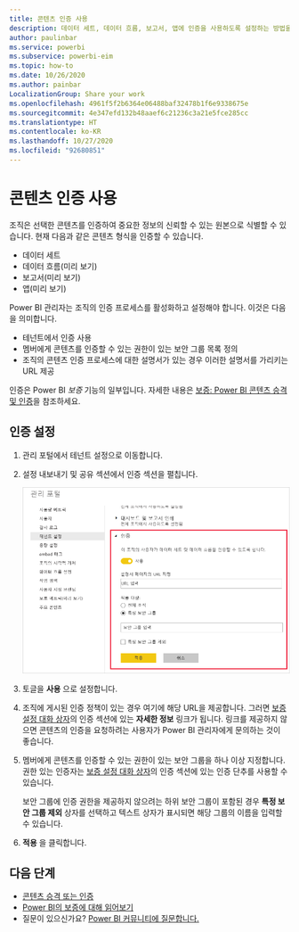 ```yaml
---
title: 콘텐츠 인증 사용
description: 데이터 세트, 데이터 흐름, 보고서, 앱에 인증을 사용하도록 설정하는 방법을 알아봅니다.
author: paulinbar
ms.service: powerbi
ms.subservice: powerbi-eim
ms.topic: how-to
ms.date: 10/26/2020
ms.author: painbar
LocalizationGroup: Share your work
ms.openlocfilehash: 4961f5f2b6364e06488baf32478b1f6e9338675e
ms.sourcegitcommit: 4e347efd132b48aaef6c21236c3a21e5fce285cc
ms.translationtype: HT
ms.contentlocale: ko-KR
ms.lasthandoff: 10/27/2020
ms.locfileid: "92680851"
---
```

# <a name="enable-content-certification"></a>콘텐츠 인증 사용

조직은 선택한 콘텐츠를 인증하여 중요한 정보의 신뢰할 수 있는 원본으로 식별할 수 있습니다. 현재 다음과 같은 콘텐츠 형식을 인증할 수 있습니다.
* 데이터 세트
* 데이터 흐름(미리 보기)
* 보고서(미리 보기)
* 앱(미리 보기)

Power BI 관리자는 조직의 인증 프로세스를 활성화하고 설정해야 합니다. 이것은 다음을 의미합니다.
* 테넌트에서 인증 사용
* 멤버에게 콘텐츠를 인증할 수 있는 권한이 있는 보안 그룹 목록 정의
* 조직의 콘텐츠 인증 프로세스에 대한 설명서가 있는 경우 이러한 설명서를 가리키는 URL 제공

인증은 Power BI *보증* 기능의 일부입니다. 자세한 내용은 [보증: Power BI 콘텐츠 승격 및 인증](../collaborate-share/service-endorsement-overview.md)을 참조하세요.

## <a name="set-up-certification"></a>인증 설정

1. 관리 포털에서 테넌트 설정으로 이동합니다.
1. 설정 내보내기 및 공유 섹션에서 인증 섹션을 펼칩니다.

   ![데이터 세트 및 데이터 흐름 인증 설정](media/service-admin-setup-certification/service-admin-certification-setup-dialog.png)

1. 토글을 **사용** 으로 설정합니다.
1. 조직에 게시된 인증 정책이 있는 경우 여기에 해당 URL을 제공합니다. 그러면 [보증 설정 대화 상자](../collaborate-share/service-endorse-content.md#request-content-certification)의 인증 섹션에 있는 **자세한 정보** 링크가 됩니다. 링크를 제공하지 않으면 콘텐츠의 인증을 요청하려는 사용자가 Power BI 관리자에게 문의하는 것이 좋습니다.
1. 멤버에게 콘텐츠를 인증할 수 있는 권한이 있는 보안 그룹을 하나 이상 지정합니다. 권한 있는 인증자는 [보증 설정 대화 상자](../collaborate-share/service-endorse-content.md#certify-content)의 인증 섹션에 있는 인증 단추를 사용할 수 있습니다.
    
    보안 그룹에 인증 권한을 제공하지 않으려는 하위 보안 그룹이 포함된 경우 **특정 보안 그룹 제외** 상자를 선택하고 텍스트 상자가 표시되면 해당 그룹의 이름을 입력할 수 있습니다.
1. **적용** 을 클릭합니다.

## <a name="next-steps"></a>다음 단계
* [콘텐츠 승격 또는 인증](../collaborate-share/service-endorse-content.md)
* [Power BI의 보증에 대해 읽어보기](../collaborate-share/service-endorsement-overview.md)
* 질문이 있으신가요? [Power BI 커뮤니티에 질문합니다.](https://community.powerbi.com/)
